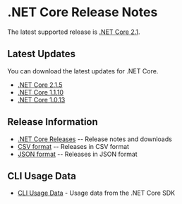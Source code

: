 # .NET Core Release Notes

The latest supported release is [.NET Core 2.1](2.1).

## Latest Updates

You can download the latest updates for .NET Core.

* [.NET Core 2.1.5](2.1/2.1.5/2.1.5-download.md)
* [.NET Core 1.1.10](download-archives/1.1.10-download.md)
* [.NET Core 1.0.13](download-archives/1.0.13-download.md)

## Release Information

* [.NET Core Releases](download-archive.md) -- Release notes and downloads
* [CSV format](releases.csv) -- Releases in CSV format
* [JSON format](releases.json) -- Releases in JSON format

## CLI Usage Data

* [CLI Usage Data](cli-usage-data.md) - Usage data from the .NET Core SDK
